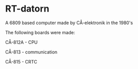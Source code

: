 # RT-datorn
A 6809 based computer made by CÅ-elektronik in the 1980's

The following boards were made:

CÅ-812A - CPU

CÅ-813 - communication

CÅ-815 - CRTC
